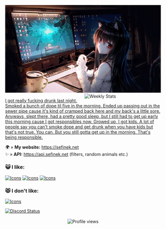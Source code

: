 <img src="images/4355954.jpg" alt="Anime Programming Wallpaper">

<a href="https://wakatime.com/@Sefinek" target="_blank">
	<img width="49%" align="right" src="https://github-readme-stats.vercel.app/api/wakatime?username=Sefinek&border_radius=13px&theme=dark&border_color=151515&range=all_time&custom_title=Sefinek%27s+Wakatime+stats" alt="Weekly Stats">
</a>

[I got really fucking drunk last night. Smoked a bunch of dope til five in the morning. Ended up passing out in the sewer pipe cause it's kind of cramped back here and my back's a little sore. Anyways, slept there, had a pretty good sleep, but I still had to get up early this morning cause I got responsibles now. Growed up, I got kids. A lot of people say you can't smoke dope and get drunk when you have kids but that's not true. You can. But you still gotta get up in the morning. That's being responsible.](https://www.youtube.com/watch?v=uQa1YyNOc_o)

🌍 » **My website:** https://sefinek.net  
✨ » **API:** https://api.sefinek.net (filters, random animals etc.)  

### 😺 I like:
[![Icons](https://skills.thijs.gg/icons?i=html,css,js,nodejs,express,cs)](https://skills.thijs.gg)
[![Icons](https://skills.thijs.gg/icons?i=discord,idea,raspberrypi,cloudflare,mongo,linux)](https://skills.thijs.gg)
[![Icons](https://skills.thijs.gg/icons?i=github,nginx)](https://skills.thijs.gg)

### 😾 I don't like:
[![Icons](https://skills.thijs.gg/icons?i=php,mysql,python,cpp,visualstudio,wordpress)](https://skills.thijs.gg)

<a href="https://sefinek.net" target="_blank">
    <img src="https://lanyard.cnrad.dev/api/614087461227986965?bg=151515&borderRadius=13px" width="47%" alt="Discord Status">
</a>
<br><br>

<div align="center">
    <img src="https://komarev.com/ghpvc/?username=sefinek24&style=for-the-badge" alt="Profile views">
</div>